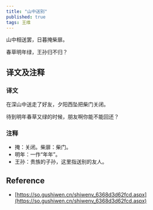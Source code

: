 ```yaml
---
title: "山中送别"
published: true
tags: 王维
---
```


山中相送罢，日暮掩柴扉。

春草明年绿，王孙归不归？

## 译文及注释

### 译文

在深山中送走了好友，夕阳西坠把柴门关闭。

待到明年春草又绿的时候，朋友啊你能不能回还？

### 注释

- 掩：关闭。柴扉：柴门。
- 明年：一作“年年”。
- 王孙：贵族的子孙，这里指送别的友人。

## Reference

- [https://so.gushiwen.cn/shiwenv_6368d3d62fcd.aspx](https://so.gushiwen.cn/shiwenv_6368d3d62fcd.aspx)